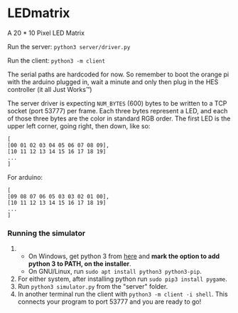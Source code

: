 # LEDmatrix

A 20 * 10 Pixel LED Matrix

Run the server:
	`python3 server/driver.py`

Run the client:
	`python3 -m client`

The serial paths are hardcoded for now.
So remember to boot the orange pi with the arduino plugged in,
wait a minute and only then plug in the HES controller (it all Just Works™)

The server driver is expecting `NUM_BYTES` (600) bytes to be written to a TCP socket (port 53777) per frame. Each three bytes represent a LED, and each of those three bytes are the color in standard RGB order. The first LED is the upper left corner, going right, then down, like so:
```
[
[00 01 02 03 04 05 06 07 08 09],
[10 11 12 13 14 15 16 17 18 19]
...
]
```

For arduino:
```
[
[09 08 07 06 05 03 03 02 01 00],
[10 11 12 13 14 15 16 17 18 19]
...
]
```

### Running the simulator
1.  - On Windows, get python 3 from [here]( https://www.python.org/downloads/) and **mark the option to add python 3 to PATH, on the installer**.
    - On GNU/Linux, run `sudo apt install python3 python3-pip`.
2. For either system, after installing python run `sudo pip3 install pygame`.
3. Run `python3 simulator.py` from the "server" folder.
4. In another terminal run the client with `python3 -m client -i shell`. This connects your program to port 53777 and you are ready to go!
